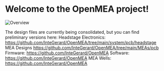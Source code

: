 # Welcome to the OpenMEA project!

![Overview](OpenMEA.github.io/assets/images/SfN_OpenMEA.svg)


The design files are currently being consolidated, but you can find preliminary versions here:
Headstage Electronics:
https://github.com/InteGerard/OpenMEA/tree/main/system/pcb/headstage
MEA Designs 
https://github.com/InteGerard/OpenMEA/tree/main/MEAs/pcb
Firmware:
https://github.com/InteGerard/OpenMEA
Software:
https://github.com/InteGerard/OpenMEA
MEA Wells:
https://github.com/InteGerard/OpenMEA
